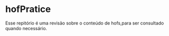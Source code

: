 # hofPratice
Esse repitório é uma revisão sobre o conteúdo de hofs,para ser consultado quando necessário.

